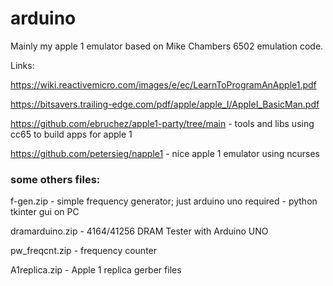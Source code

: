 # arduino

Mainly my apple 1 emulator based on Mike Chambers 6502 emulation code.

Links:

https://wiki.reactivemicro.com/images/e/ec/LearnToProgramAnApple1.pdf

https://bitsavers.trailing-edge.com/pdf/apple/apple_I/AppleI_BasicMan.pdf

https://github.com/ebruchez/apple1-party/tree/main - tools and libs using cc65 to build apps for apple 1

https://github.com/petersieg/napple1 - nice apple 1 emulator using ncurses


### some others files:

f-gen.zip - simple frequency generator; just arduino uno required - python tkinter gui on PC

dramarduino.zip - 4164/41256 DRAM Tester with Arduino UNO

pw_freqcnt.zip - frequency counter

A1replica.zip - Apple 1 replica gerber files



